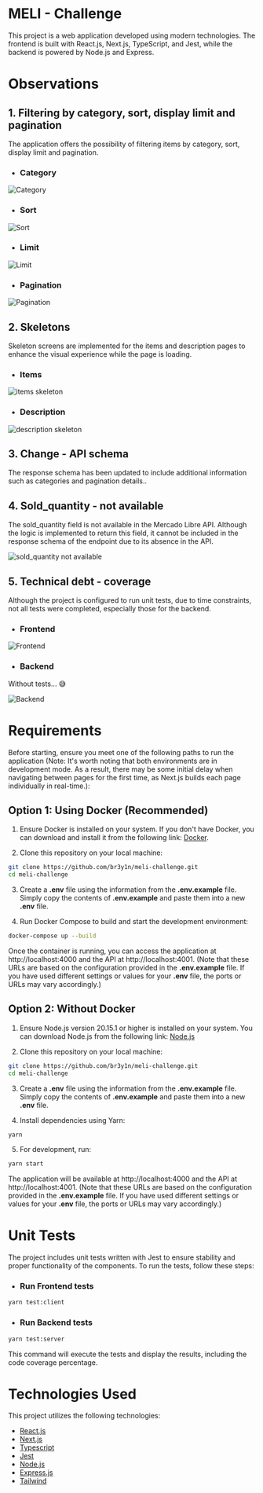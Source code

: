 # MELI - Challenge

This project is a web application developed using modern technologies. The frontend is built with React.js, Next.js, TypeScript, and Jest, while the backend is powered by Node.js and Express.

# Observations

## 1. Filtering by category, sort, display limit and pagination

The application offers the possibility of filtering items by category, sort, display limit and pagination.

- ### Category

![Category](./images/category_filter.png)

- ### Sort

![Sort](./images/sort_filter.png)

- ### Limit

![Limit](./images/limit_filter.png)

- ### Pagination

![Pagination](./images/pagination_filter.png)

## 2. Skeletons

Skeleton screens are implemented for the items and description pages to enhance the visual experience while the page is loading.

- ### Items

![items skeleton](./images/items_skeleton.png)

- ### Description

![description skeleton](./images/description_skeleton.png)

## 3. Change - API schema

The response schema has been updated to include additional information such as categories and pagination details..

## 4. Sold_quantity - not available

The sold_quantity field is not available in the Mercado Libre API. Although the logic is implemented to return this field, it cannot be included in the response schema of the endpoint due to its absence in the API.

![sold_quantity not available](./images/sold_quantity.png)

## 5. Technical debt - coverage

Although the project is configured to run unit tests, due to time constraints, not all tests were completed, especially those for the backend.

- ### Frontend

![Frontend](./images/frontend_coverage.png)

- ### Backend

Without tests... :sweat_smile:

![Backend](./images/backend_coverage.png)

# Requirements

Before starting, ensure you meet one of the following paths to run the application (Note: It's worth noting that both environments are in development mode. As a result, there may be some initial delay when navigating between pages for the first time, as Next.js builds each page individually in real-time.):

## Option 1: Using Docker (Recommended)

1. Ensure Docker is installed on your system. If you don't have Docker, you can download and install it from the following link: [Docker](https://www.docker.com/get-started).

2. Clone this repository on your local machine:

```bash
git clone https://github.com/br3y1n/meli-challenge.git
cd meli-challenge
```

3. Create a **.env** file using the information from the **.env.example** file. Simply copy the contents of **.env.example** and paste them into a new **.env** file.

4. Run Docker Compose to build and start the development environment:

```bash
docker-compose up --build
```

Once the container is running, you can access the application at http://localhost:4000 and the API at http://localhost:4001. (Note that these URLs are based on the configuration provided in the **.env.example** file. If you have used different settings or values for your **.env** file, the ports or URLs may vary accordingly.)

## Option 2: Without Docker

1. Ensure Node.js version 20.15.1 or higher is installed on your system. You can download Node.js from the following link: [Node.js](https://nodejs.org/es)

2. Clone this repository on your local machine:

```bash
git clone https://github.com/br3y1n/meli-challenge.git
cd meli-challenge
```

3. Create a **.env** file using the information from the **.env.example** file. Simply copy the contents of **.env.example** and paste them into a new **.env** file.

4. Install dependencies using Yarn:

```bash
yarn
```

5. For development, run:

```bash
yarn start
```

The application will be available at http://localhost:4000 and the API at http://localhost:4001. (Note that these URLs are based on the configuration provided in the **.env.example** file. If you have used different settings or values for your **.env** file, the ports or URLs may vary accordingly.)

# Unit Tests

The project includes unit tests written with Jest to ensure stability and proper functionality of the components. To run the tests, follow these steps:

- ### Run Frontend tests

```bash
yarn test:client
```

- ### Run Backend tests

```bash
yarn test:server
```

This command will execute the tests and display the results, including the code coverage percentage.

# Technologies Used

This project utilizes the following technologies:

- [React.js](https://reactjs.org/)
- [Next.js](https://nextjs.org/)
- [Typescript](https://www.typescriptlang.org/)
- [Jest](https://jestjs.io/)
- [Node.js](https://nodejs.org/)
- [Express.js](https://expressjs.com/)
- [Tailwind](https://tailwindcss.com/)
